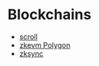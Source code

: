 # Blockchains

- [scroll](./scroll/README.md)
- [zkevm Polygon](./zk-evm-polygon/zk-evm-polygon.md)
- [zksync](./zksync/zksync.md)